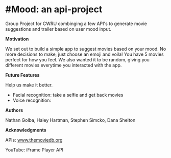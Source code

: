 # #Mood: an api-project

Group Project for CWRU combinging a few API's to generate movie suggestions and trailer based on user mood input. 

**Motivation**

We set out to build a simple app to suggest movies based on your mood. No more decisions to make, just choose an emoji and voila! You have 5 movies perfect for how you feel. We also wanted it to be random, giving you different movies everytime you interacted with the app.


**Future Features** 

Help us make it better. 

  - Facial recognition: take a selfie and get back movies 
  - Voice recognition: 


**Authors**

Nathan Golba, Haley Hartman, Stephen Simcko, Dana Shelton

**Acknowledgments**

APIs: 
www.themoviedb.org 

YouTube: iFrame Player API 
